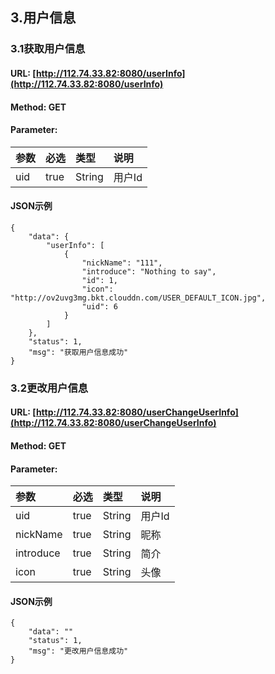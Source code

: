 ## 3.用户信息

### 3.1获取用户信息

#### URL: [http://112.74.33.82:8080/userInfo](http://112.74.33.82:8080/userInfo)

#### Method: GET

#### Parameter:

| 参数 | 必选 | 类型 | 说明 |
| :--- | :--- | :--- | :--- |
| uid | true | String | 用户Id |

#### JSON示例

```
{
    "data": {
        "userInfo": [
            {
                "nickName": "111",
                "introduce": "Nothing to say",
                "id": 1,
                "icon": "http://ov2uvg3mg.bkt.clouddn.com/USER_DEFAULT_ICON.jpg",
                "uid": 6
            }
        ]
    },
    "status": 1,
    "msg": "获取用户信息成功"
}
```

### 3.2更改用户信息

#### URL: [http://112.74.33.82:8080/userChangeUserInfo](http://112.74.33.82:8080/userChangeUserInfo)

#### Method: GET

#### Parameter:

| 参数 | 必选 | 类型 | 说明 |
| :--- | :--- | :--- | :--- |
| uid | true | String | 用户Id |
| nickName | true | String | 昵称 |
| introduce | true | String | 简介 |
| icon | true | String | 头像 |

#### JSON示例

```
{
    "data": ""
    "status": 1,
    "msg": "更改用户信息成功"
}
```



